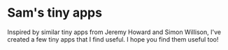 # Sam's tiny apps

Inspired by similar tiny apps from Jeremy Howard and Simon Willison, I've created a few tiny apps that I find useful. I hope you find them useful too!